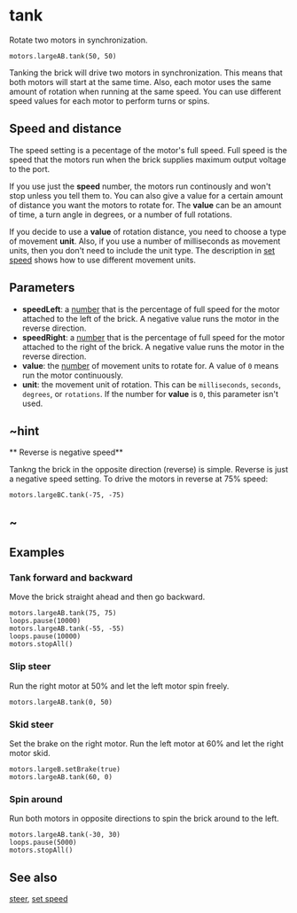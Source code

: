 # tank

Rotate two motors in synchronization.

```sig
motors.largeAB.tank(50, 50)
```

Tanking the brick will drive two motors in synchronization. This means that both motors will start at the same time. Also, each motor uses the same amount of rotation when running at the same speed. You can use different speed values for each motor to perform turns or spins.

## Speed and distance

The speed setting is a pecentage of the motor's full speed. Full speed is the speed that the motors run when the brick supplies maximum output voltage to the port.

If you use just the **speed** number, the motors run continously and won't stop unless you tell them to. You can also give a value for a certain amount of distance you want the motors to rotate for. The **value** can be an amount of time, a turn angle in degrees, or a number of full rotations.

If you decide to use a **value** of rotation distance, you need to choose a type of movement **unit**. Also, if you use a number of milliseconds as movement units, then you don't need to include the unit type. The description in [set speed](/reference/motors/motor/set-speed) shows how to use different movement units.

## Parameters

* **speedLeft**: a [number](/types/number) that is the percentage of full speed for the motor attached to the left of the brick. A negative value runs the motor in the reverse direction.
* **speedRight**: a [number](/types/number) that is the percentage of full speed for the motor attached to the right of the brick. A negative value runs the motor in the reverse direction.
* **value**: the [number](/types/number) of movement units to rotate for. A value of `0` means run the motor continuously.
* **unit**: the movement unit of rotation. This can be `milliseconds`, `seconds`, `degrees`, or `rotations`. If the number for **value** is `0`, this parameter isn't used.

## ~hint

** Reverse is negative speed**

Tankng the brick in the opposite direction (reverse) is simple. Reverse is just a negative speed setting. To drive the motors in reverse at 75% speed:

```block
motors.largeBC.tank(-75, -75)
```

## ~

## Examples

### Tank forward and backward

Move the brick straight ahead and then go backward.

```blocks
motors.largeAB.tank(75, 75)
loops.pause(10000)
motors.largeAB.tank(-55, -55)
loops.pause(10000)
motors.stopAll()
```

### Slip steer

Run the right motor at 50% and let the left motor spin freely.

```blocks
motors.largeAB.tank(0, 50)
```

### Skid steer

Set the brake on the right motor. Run the left motor at 60% and let the right motor skid.

```blocks
motors.largeB.setBrake(true)
motors.largeAB.tank(60, 0)
```

### Spin around

Run both motors in opposite directions to spin the brick around to the left.

```blocks
motors.largeAB.tank(-30, 30)
loops.pause(5000)
motors.stopAll()
```

## See also

[steer](/reference/motors/synced/steer), [set speed](/reference/motors/motor/set-speed)